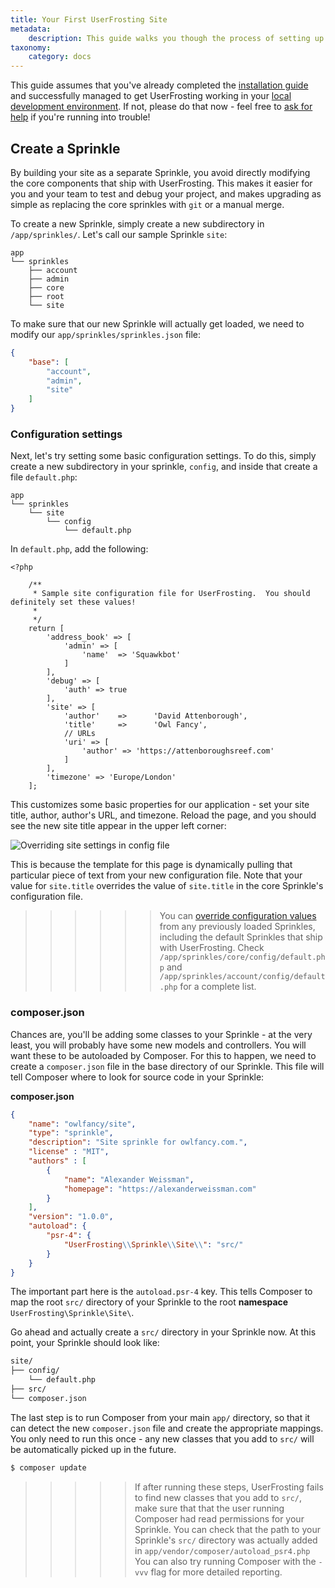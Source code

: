 ```yaml
---
title: Your First UserFrosting Site
metadata:
    description: This guide walks you though the process of setting up your application by implementing a new Sprinkle.
taxonomy:
    category: docs
---
```


This guide assumes that you've already completed the [installation guide](/basics/installation) and successfully managed to get UserFrosting working in your [local development environment](/basics/requirements/develop-locally-serve-globally).  If not, please do that now - feel free to [ask for help](/basics/getting-help) if you're running into trouble!

## Create a Sprinkle

By building your site as a separate Sprinkle, you avoid directly modifying the core components that ship with UserFrosting.  This makes it easier for you and your team to test and debug your project, and makes upgrading as simple as replacing the core sprinkles with `git` or a manual merge.

To create a new Sprinkle, simply create a new subdirectory in `/app/sprinkles/`.  Let's call our sample Sprinkle `site`:

```
app
└── sprinkles
    ├── account
    ├── admin
    ├── core
    ├── root
    └── site
```

To make sure that our new Sprinkle will actually get loaded, we need to modify our `app/sprinkles/sprinkles.json` file:

```json
{
    "base": [
        "account",
        "admin",
        "site"
    ]
}
```

### Configuration settings

Next, let's try setting some basic configuration settings.  To do this, simply create a new subdirectory in your sprinkle, `config`, and inside that create a file `default.php`:

```
app
└── sprinkles
    └── site
        └── config
            └── default.php
```

In `default.php`, add the following:

```
<?php

    /**
     * Sample site configuration file for UserFrosting.  You should definitely set these values!
     *
     */
    return [
        'address_book' => [
            'admin' => [
                'name'  => 'Squawkbot'
            ]
        ],    
        'debug' => [
            'auth' => true
        ],
        'site' => [
            'author'    =>      'David Attenborough',
            'title'     =>      'Owl Fancy',
            // URLs
            'uri' => [
                'author' => 'https://attenboroughsreef.com'
            ]
        ],   
        'timezone' => 'Europe/London'        
    ];
```

This customizes some basic properties for our application - set your site title, author, author's URL, and timezone.  Reload the page, and you should see the new site title appear in the upper left corner:

![Overriding site settings in config file](/images/site-title.png)

This is because the template for this page is dynamically pulling that particular piece of text from your new configuration file.  Note that your value for `site.title` overrides the value of `site.title` in the core Sprinkle's configuration file.

>>>>>> You can [override configuration values](/sprinkles/contents#config) from any previously loaded Sprinkles, including the default Sprinkles that ship with UserFrosting.  Check `/app/sprinkles/core/config/default.php` and `/app/sprinkles/account/config/default.php` for a complete list.

### composer.json

Chances are, you'll be adding some classes to your Sprinkle - at the very least, you will probably have some new models and controllers. You will want these to be autoloaded by Composer.  For this to happen, we need to create a `composer.json` file in the base directory of our Sprinkle.  This file will tell Composer where to look for source code in your Sprinkle:

**composer.json**

```json
{
    "name": "owlfancy/site",
    "type": "sprinkle",
    "description": "Site sprinkle for owlfancy.com.",
    "license" : "MIT",
    "authors" : [
        {
            "name": "Alexander Weissman",
            "homepage": "https://alexanderweissman.com"
        }
    ],
    "version": "1.0.0",
    "autoload": {
        "psr-4": {
            "UserFrosting\\Sprinkle\\Site\\": "src/"
        }
    }
}
```

The important part here is the `autoload.psr-4` key.  This tells Composer to map the root `src/` directory of your Sprinkle to the root **namespace** `UserFrosting\Sprinkle\Site\`.

Go ahead and actually create a `src/` directory in your Sprinkle now.  At this point, your Sprinkle should look like:

```bash
site/
├── config/
    └── default.php
├── src/
└── composer.json
```

The last step is to run Composer from your main `app/` directory, so that it can detect the new `composer.json` file and create the appropriate mappings.  You only need to run this once - any new classes that you add to `src/` will be automatically picked up in the future.

```bash
$ composer update
```

>>>>> If after running these steps, UserFrosting fails to find new classes that you add to `src/`, make sure that that the user running Composer had read permissions for your Sprinkle.  You can check that the path to your Sprinkle's `src/` directory was actually added in `app/vendor/composer/autoload_psr4.php`  You can also try running Composer with the `-vvv` flag for more detailed reporting.
